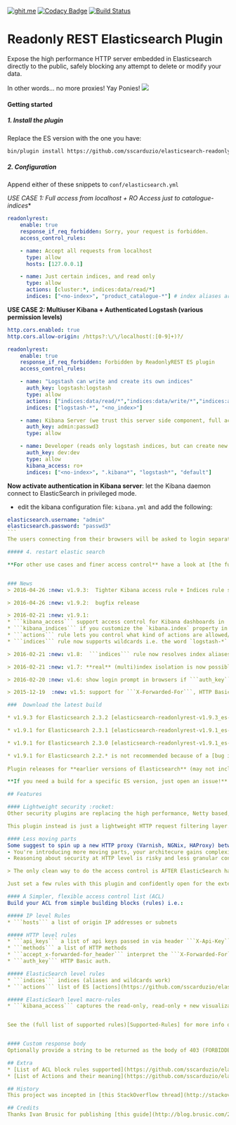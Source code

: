[![ghit.me](https://ghit.me/badge.svg?repo=sscarduzio/elasticsearch-readonlyrest-plugin)](https://ghit.me/repo/sscarduzio/elasticsearch-readonlyrest-plugin)
[![Codacy Badge](https://api.codacy.com/project/badge/grade/9ef51ae1e6e34deba913f22e2e4cbd56)](https://www.codacy.com/app/scarduzio/elasticsearch-readonlyrest-plugin)
[![Build Status](https://travis-ci.org/sscarduzio/elasticsearch-readonlyrest-plugin.svg?branch=master)](https://travis-ci.org/sscarduzio/elasticsearch-readonlyrest-plugin)

# Readonly REST Elasticsearch Plugin
Expose the high performance HTTP server embedded in Elasticsearch directly to the public, safely blocking any attempt to delete or modify your data.

In other words... no more proxies! Yay Ponies!
![](http://i.imgur.com/8CLtS1Z.jpg)

#### Getting started

##### 1. Install the plugin 

Replace the ES version with the one you have:

```bash
bin/plugin install https://github.com/sscarduzio/elasticsearch-readonlyrest-plugin/blob/master/download/elasticsearch-readonlyrest-v1.9.2_es-v2.3.2.zip?raw=true
```
##### 2. Configuration

Append either of these snippets to `conf/elasticsearch.yml`

**USE CASE 1: Full access from localhost + RO Access just to catalogue-* indices**
```yml
readonlyrest:
    enable: true
    response_if_req_forbidden: Sorry, your request is forbidden.
    access_control_rules:

    - name: Accept all requests from localhost
      type: allow
      hosts: [127.0.0.1]

    - name: Just certain indices, and read only
      type: allow
      actions: [cluster:*, indices:data/read/*]
      indices: ["<no-index>", "product_catalogue-*"] # index aliases are taken in account!
```

**USE CASE 2: Multiuser Kibana + Authenticated Logstash (various permission levels)**
```yml
http.cors.enabled: true
http.cors.allow-origin: /https?:\/\/localhost(:[0-9]+)?/

readonlyrest:
    enable: true
    response_if_req_forbidden: Forbidden by ReadonlyREST ES plugin
    access_control_rules:

    - name: "Logstash can write and create its own indices"
      auth_key: logstash:logstash
      type: allow
      actions: ["indices:data/read/*","indices:data/write/*","indices:admin/template/*","indices:admin/create"]
      indices: ["logstash-*", "<no_index>"]

    - name: Kibana Server (we trust this server side component, full access granted via HTTP authentication)
      auth_key: admin:passwd3
      type: allow

    - name: Developer (reads only logstash indices, but can create new charts/dashboards)
      auth_key: dev:dev
      type: allow
      kibana_access: ro+
      indices: ["<no-index>", ".kibana*", "logstash*", "default"]

```
**Now activate authentication in Kibana server**: let the Kibana daemon connect to ElasticSearch in privileged mode.

* edit the kibana configuration file: `kibana.yml` and add the following:
````yml
elasticsearch.username: "admin"
elasticsearch.password: "passwd3"
```
The users connecting from their browsers will be asked to login separately anyways.

##### 4. restart elastic search

**For other use cases and finer access control** have a look at [the full list of supported rules](https://github.com/sscarduzio/elasticsearch-readonlyrest-plugin/wiki/Supported-Rules)


### News
> 2016-04-26 :new: v1.9.3:  Tighter Kibana access rule + Indices rule supports <no-index> (for cluster commands, etc) useful for restricting Kibana rules to certain indices only (see example 2)

> 2016-04-26 :new: v1.9.2:  bugfix release

> 2016-02-21 :new: v1.9.1:  
* ```kibana_access``` support access control for Kibana dashboards in  "ro|rw|ro+" modes.
* ```kibana_indices``` if you customize the `kibana.index` property in `kibana.yml` let us know so `kibana_access` works as it should.
* ```actions``` rule lets you control what kind of actions are allowed/forbidden. I.e. `[cluster:*, indices:data:*]` 
* ```indices``` rule now supports wildcards i.e. the word `logstash-*` will match itself, but also `logstash-2016-04-02` 

> 2016-02-21 :new: v1.8:  ```indices``` rule now resolves index aliases.

> 2016-02-21 :new: v1.7: **real** (multi)index isolation is now possible through ```indices``` rule (supersedes ```uri_re```).

> 2016-02-20 :new: v1.6: show login prompt in browsers if ```auth_key``` is configured.

> 2015-12-19  :new: v1.5: support for ```X-Forwarded-For```, HTTP Basic Authentication, and ```X-API-Key```.

###  Download the latest build

* v1.9.3 for Elasticsearch 2.3.2 [elasticsearch-readonlyrest-v1.9.3_es-v2.3.2.zip](https://github.com/sscarduzio/elasticsearch-readonlyrest-plugin/blob/master/download/elasticsearch-readonlyrest-v1.9.3_es-v2.3.2.zip?raw=true)

* v1.9.1 for Elasticsearch 2.3.1 [elasticsearch-readonlyrest-v1.9.1_es-v2.3.1.zip](https://github.com/sscarduzio/elasticsearch-readonlyrest-plugin/blob/master/download/elasticsearch-readonlyrest-v1.9.1_es-v2.3.1.zip?raw=true)

* v1.9.1 for Elasticsearch 2.3.0 [elasticsearch-readonlyrest-v1.9.1_es-v2.3.0.zip](https://github.com/sscarduzio/elasticsearch-readonlyrest-plugin/blob/master/download/elasticsearch-readonlyrest-v1.9.1_es-v2.3.0.zip?raw=true)

* v1.9.1 for Elasticsearch 2.2.* is not recommended because of a [bug in ES](https://github.com/sscarduzio/elasticsearch-readonlyrest-plugin/issues/35)
 
Plugin releases for **earlier versions of Elasticsearch** (may not include all the features) are available in the [download](https://github.com/sscarduzio/elasticsearch-readonlyrest-plugin/blob/master/download) folder.

**If you need a build for a specific ES version, just open an issue!** 

## Features

#### Lightweight security :rocket:
Other security plugins are replacing the high performance, Netty based, embedded REST API of Elasticsearch with Tomcat, Jetty or other cumbersome XML based JEE madness.

This plugin instead is just a lightweight HTTP request filtering layer.

#### Less moving parts
Some suggest to spin up a new HTTP proxy (Varnish, NGNix, HAProxy) between ES and clients to prevent malicious access. This is a bad idea for two reasons:
- You're introducing more moving parts, your architecure gains complexity.
- Reasoning about security at HTTP level is risky and less granular controlling access at the internal ES protocol level.

> The only clean way to do the access control is AFTER ElasticSearch has parsed the queries.

Just set a few rules with this plugin and confidently open for the external world.

#### A Simpler, flexible access control list (ACL)
Build your ACL from simple building blocks (rules) i.e.:

##### IP level Rules
* ```hosts``` a list of origin IP addresses or subnets

##### HTTP level rules
* ```api_keys``` a list of api keys passed in via header ```X-Api-Key```
* ```methods``` a list of HTTP methods
* ```accept_x-forwarded-for_header``` interpret the ```X-Forwarded-For``` header as origin host (useful for AWS ELB and other reverse proxies)
* ```auth_key``` HTTP Basic auth.

##### ElasticSearch level rules
* ```indices``` indices (aliases and wildcards work)
* ```actions``` list of ES [actions](https://github.com/sscarduzio/elasticsearch-readonlyrest-plugin/wiki/Supported-Rules#actions-and-apis) (e.g. "cluster:*" , "indices:data/write/*", "indices:data/read*")

##### ElasticSearh level macro-rules
* ```kibana_access``` captures the read-only, read-only + new visualizations/dashboards, read-write use cases of Kibana.


See the (full list of supported rules)[Supported-Rules] for more info on how to use them.


#### Custom response body
Optionally provide a string to be returned as the body of 403 (FORBIDDEN) HTTP response. If not provided, the descriptive "name" field of the matched block will be shown (good for debug!).

## Extra
* [List of ACL block rules supported](https://github.com/sscarduzio/elasticsearch-readonlyrest-plugin/wiki/Supported-Rules)
* [List of Actions and their meaning](https://github.com/sscarduzio/elasticsearch-readonlyrest-plugin/wiki/Supported-Rules#actions-and-apis)

## History
This project was incepted in [this StackOverflow thread](http://stackoverflow.com/questions/20406707/using-cloudfront-to-expose-elasticsearch-rest-api-in-read-only-get-head "StackOverflow").

## Credits
Thanks Ivan Brusic for publishing [this guide](http://blog.brusic.com/2011/09/create-pluggable-rest-endpoints-in.html "Ivan Brusic blog")
